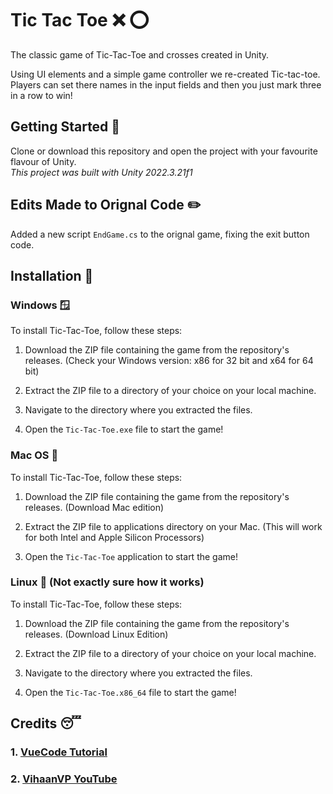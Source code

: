 # Tic Tac Toe :x: :o:
The classic game of Tic-Tac-Toe and crosses created in Unity.  

Using UI elements and a simple game controller we re-created Tic-tac-toe. Players can set there names in the input fields and then you just mark three in a row to win!

## Getting Started :page_with_curl:
Clone or download this repository and open the project with your favourite flavour of Unity.  
_This project was built with Unity 2022.3.21f1_

## Edits Made to Orignal Code :pencil2:
Added a new script `EndGame.cs` to the orignal game, fixing the exit button code.

## Installation :muscle:

### Windows :window:

To install Tic-Tac-Toe, follow these steps:

1. Download the ZIP file containing the game from the repository's releases. (Check your Windows version: x86 for 32 bit and x64 for 64 bit)

2. Extract the ZIP file to a directory of your choice on your local machine.

3. Navigate to the directory where you extracted the files.

4. Open the `Tic-Tac-Toe.exe` file to start the game!

### Mac OS :apple:

To install Tic-Tac-Toe, follow these steps:

1. Download the ZIP file containing the game from the repository's releases. (Download Mac edition)

2. Extract the ZIP file to applications directory on your Mac. (This will work for both Intel and Apple Silicon Processors)

3. Open the `Tic-Tac-Toe` application to start the game!

### Linux :penguin: (Not exactly sure how it works)

To install Tic-Tac-Toe, follow these steps:

1. Download the ZIP file containing the game from the repository's releases. (Download Linux Edition)

2. Extract the ZIP file to a directory of your choice on your local machine.

3. Navigate to the directory where you extracted the files.

4. Open the `Tic-Tac-Toe.x86_64` file to start the game!

## Credits :sleeping:
### 1. [VueCode Tutorial](https://www.youtube.com/watch?v=Vmit7UDs_sU)

### 2. [VihaanVP YouTube](https://www.youtube.com/@vihaanvp?sub_confirmation=1)
